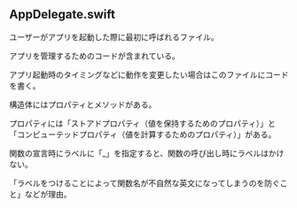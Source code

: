 ## AppDelegate.swift

ユーザーがアプリを起動した際に最初に呼ばれるファイル。

アプリを管理するためのコードが含まれている。

アプリ起動時のタイミングなどに動作を変更したい場合はこのファイルにコードを書く。

構造体にはプロパティとメソッドがある。

プロパティには「ストアドプロパティ（値を保持するためのプロパティ）」と「コンピューテッドプロパティ（値を計算するためのプロパティ）」がある。

関数の宣言時にラベルに「\_」を指定すると、関数の呼び出し時にラベルはかけない。

「ラベルをつけることによって関数名が不自然な英文になってしまうのを防ぐこと」などが理由。
